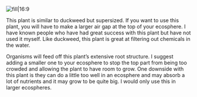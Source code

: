 ![fill|16:9](dae2cd98e62702d18ac2b84131591c4b.png)

This plant is similar to duckweed but supersized. If you want to use this plant, you will have to make a larger air gap at the top of your ecosphere. I have known people who have had great success with this plant but have not used it myself. Like duckweed, this plant is great at filtering out chemicals in the water.

Organisms will feed off this plant’s extensive root structure. I suggest adding a smaller one to your ecosphere to stop the top part from being too crowded and allowing the plant to have room to grow. One downside with this plant is they can do a little too well in an ecosphere and may absorb a lot of nutrients and it may grow to be quite big. I would only use this in larger ecospheres.